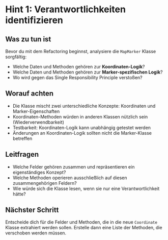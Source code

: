 # Hint 1: Verantwortlichkeiten identifizieren

## Was zu tun ist
Bevor du mit dem Refactoring beginnst, analysiere die `MapMarker` Klasse sorgfältig:
- Welche Daten und Methoden gehören zur **Koordinaten-Logik**?
- Welche Daten und Methoden gehören zur **Marker-spezifischen Logik**?
- Wo wird gegen das Single Responsibility Principle verstoßen?

## Worauf achten
- Die Klasse mischt zwei unterschiedliche Konzepte: Koordinaten und Marker-Eigenschaften
- Koordinaten-Methoden würden in anderen Klassen nützlich sein (Wiederverwendbarkeit)
- Testbarkeit: Koordinaten-Logik kann unabhängig getestet werden
- Änderungen an Koordinaten-Logik sollten nicht die Marker-Klasse betreffen

## Leitfragen
- Welche Felder gehören zusammen und repräsentieren ein eigenständiges Konzept?
- Welche Methoden operieren ausschließlich auf diesen zusammengehörigen Feldern?
- Wie würde sich die Klasse lesen, wenn sie nur eine Verantwortlichkeit hätte?

## Nächster Schritt
Entscheide dich für die Felder und Methoden, die in die neue `Coordinate` Klasse extrahiert werden sollen. Erstelle dann eine Liste der Methoden, die verschoben werden müssen.